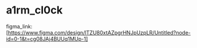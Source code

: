 # a1rm_cl0ck

figma_link: [https://www.figma.com/design/lTZU80xtAZpgrHNJpUzpLR/Untitled?node-id=0-1&t=cg08JAj4BUUq1MUp-1]
